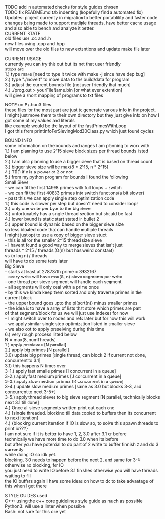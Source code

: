 TODO add in automated checks for style guides chosen  
TODO fix README.md tab indenting (hopefully find a automated fix)  
Updates: project currently in migration to better portablility and faster code  
changes being made to support mutliple threads, have better cache usage  
and also able to bench and analyze it better.  
CURRENT_STATE  
old files use .cc and .h  
new files using .cpp and .hpp  
will move over the old files to new extentions and update make file later  
  
CURRENT USAGE  
currently you can try this out but its not that user friendly  
steps are  
1.) type make [need to type it twice with make -j since have dep bug]  
2.) type "./moveIt" to move data to the build/data for program  
3.) adjust the current bounds file [not user friendly that much]  
4.) ./prog.out > yourFileName.bin [or what ever extention]  
will give a short mapping of programs to txt files  
  
NOTE on Python3 files  
these files for the most part are just to generate various info in the project.  
I might just move them to their own directory but they just give info on how I  
got some of my values and literals  
like example would be the layout of the fastPrimesWithLoop  
I got this from printInfoForSievingMod30Class.py which just found cycles  

  
BOUND INFO  
some information on the bounds and ranges I am planning to work with  
1.) I am planning to use 2^15 sieve block sizes per thread bounds listed below  
2.) I am also planning to use a bigger sieve that is based on thread count  
3.) bigger sieve size will be max(8 * 2^15, n * 2^15)  
4.) TBD if n is a power of 2 or not  
5.) from my python program for bounds I found the following  
    Small Sieve  
        - we can fit the first 14998 primes with full loops + switch   
        - we can fit the first 40883 primes into switch functions(a bit slower)   
        - past this we can apply single step optimization code   
            1.) this code is slower per step but doesn't need to consider loops   
            2.) only one write per byte to the big sieve   
            3.) unfortunately has a single thread section but should be fast   
            4.) lower bound is static start stated in bullet 2   
            5.) upper bound is dynamic based on the bigger sieve size   
            so less bloated code that can handle mutliple threads   
            I might just opt to use a copy of bigger sieve stuct   
        - this is all for the smaller 2^15 thread size sieve  
        - I havent found a good way to merge sieves that isn't just  
        threads * 2^15 / threads (O(n) but has weird constant)  
        vs (n log n) / threads  
        will have to do some tests later  
    Big Sieve  
        - starts at least at 278737th prime = 3932167   
        - every write will have max(8, n) sieve segments per write  
        - one thread per sieve segment will handle each segment  
        - all segments will only deal with a prime once  
        - by this we kinda keep them sorted and only traverse primes in the  
        current block  
        - the upper bound goes upto the pi(sqrt(n)) minus smaller primes  
        - the idea is to have a array of lists that store which primes are part  
        of that segment/block for us we will just use indexes for now  
        - I might switch over to nodes and refs later but for now this will work  
        - we apply similar single step optimization listed in smaller sieve  
        - we also opt to apply preseiving during this time  
6.) very rough process listed below  
    N = max(8, numThreads)  
    1.) apply presieves  [N parallel]  
    2.) apply big primes [N parallel]   
    3.0) update big primes [single thread, can block 2 if current not done, concurrent to 3.1]   
    3.1) this happens N times over   
        3-1.) apply fast smalle primes [I concurrent in a queue]  
        3-2.) apply fast medium primes [J concurrent in a queue]  
        3-3.) apply slow medium primes [K concurrent in a queue]  
        3-4.) update slow medium primes [same as 3.0 but blocks 3-3, and concurrent to next 3-5+]  
        3-5.) apply thread sieves to big sieve segment [N parallel, technically blocks next 3.1 till done]   
    4.) Once all sieve segments written print out each one   
    4.) [single threaded, blocking till data copied to buffers then its concurrent to next iteration]  
    4.) {blocking current iteration if IO is slow so, to solve this spawn threads to print io???}  
    I am not sure if it is better to have 1, 2, 3.0 after 3.1 or before  
        technically we have more time to do 3.0 when its before  
        but after you have potential to do part of 2 write to buffer finnish 2 and do 3 currently   
        while doing IO so idk yet.  
    blocking, 3.0 needs to happen before the next 2, and same for 3-4 otherwise no blocking, for IO  
    you just need to write IO before 3.1 finishes otherwise you will have threads waiting to fill  
    the IO buffers again I have some ideas on how to do to take advantage of this when I get there  

STYLE GUIDES used  
C++: using the c++ core guidelines style guide as much as possible  
Python3: will use a linter when possible  
Bash: not sure for this one yet  


